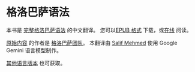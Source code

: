 # 格洛巴萨语法

本书是 [完整格洛巴萨语法][cgg-link] 的中文翻译。
您可以[EPUB 格式][epub-link] 下载，或[在线][web-link] 阅读。

[原始内容][oc-link] 的作者是 [格洛巴萨团队][gb-link]。
本翻译由 [Salif Mehmed][sm-link] 使用 Google Gemini 语言模型制作。

[其他语言版本][all-link] 也可获取。

[^1]: 在法律允许的最大范围内，作者已放弃对此站点内容的所有版权及相关或邻近权利。

[cgg-link]:https://salif.github.io/gramati-fe-globasa/eng/
[epub-link]:Gramati_fe_Globasa_Mesi_2_Nyan_2025_Putunhwa_Gemini.epub
[web-link]:https://salif.github.io/gramati-fe-globasa/zh-gemini/
[oc-link]:https://xwexi.globasa.net/eng/gramati
[gb-link]:https://globasa.net/
[sm-link]:https://salif.eu/
[all-link]:https://salif.github.io/gramati-fe-globasa/
